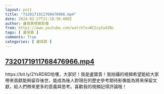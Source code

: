 ```yaml
---
layout: post
title: "7320171911768476966.mp4"
date: 2024-02-27T21:18:50.000Z
author: 盧保貴視覺影像
from: https://www.youtube.com/watch?v=WC2zyIa42Nc
tags: [ 盧保貴 ]
comments: True
categories: [ 盧保貴 ]
---
```

<!--1709068730000-->
[7320171911768476966.mp4](https://www.youtube.com/watch?v=WC2zyIa42Nc)
------

<div>
https://bit.ly/2YsRD8D哈嘍，大家好！我是盧寶貴！我拍攝的視頻希望能給大家帶來貢獻能夠留存後世，能成為後人對現在的歷史參考期待影像能為將來保留文獻，給人們帶來更多的意義與思考。喜歡我的視頻記得評論哦！
</div>
